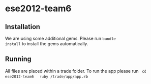 ese2012-team6
==============

Installation
------------
We are using some additional gems. Please run <code>bundle install</code> to install the gems automatically.

Running
-------
All files are placed within a trade folder. To run the app please run 
<code>
cd ese2012-team6
</code>
<code>
ruby /trade/app/app.rb
</code>


